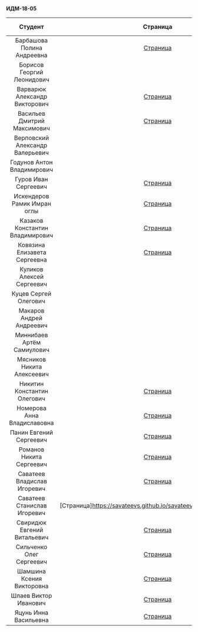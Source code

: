 **ИДМ-18-05**

| Студент | Страница | Модуль 1 | Модуль 2 |
| :---:   |   :-:    |   :-:    |    :-:   |
|Барбашова Полина Андреевна |  [Страница](https://pupka.github.io/barbashova/)  |   |  |
|Борисов Георгий Леонидович |  |  |  |
|Варварюк Александр Викторович | [Страница](https://varvariuca.github.io) |  |  |
|Васильев Дмитрий Максимович | [Страница](https://DimitriiVasilev.github.io) |  |  |
|Верповский Александр Валерьевич |  |  |  |
|Годунов Антон Владимирович |   |  |  |
|Гуров Иван Сергеевич |[Страница](https://gurovivan.github.io/gurovivan/)  |   |  |
|Искендеров Рамик Имран оглы | [Страница](https://r-5321.github.io/) |   |  |
|Казаков Константин Владимирович | [Страница]() |   |  |
|Ковязина Елизавета Сергеевна |[Страница](http://ekovyazina.github.io/) |   |  |
|Куликов Алексей Сергеевич |  |  |  |
|Куцев	Сергей	Олегович |  |   |  |
|Макаров Андрей Андреевич |  |   |  |
|Миннибаев Артём Самиулович |  |   |  |
|Мясников Никита Алексеевич |  |   |  |
|Никитин Константин Олегович | [Страница]() |  |  |
|Номерова Анна Владиславовна | [Страница](https://annie-kelyas.github.io/) |  |  |
|Панин Евгений Сергеевич | [Страница](https://st118590.github.io) |   |  |
|Романов Никита Сергеевич | [Страница](https://rolliks-nik.github.io/) |   |  |
|Саватеев Владислав Игоревич | [Страница]() |   |  |
|Саватеев Станислав Игоревич | [Страница]https://savateevs.github.io/savateevs.githab.io/Mysite.html |   |  |
|Свиридюк Евгений Витальевич |[Страница]()  |   |  |
|Сильченко Олег Сергеевич |[Страница](https://Alexey2016.github.io)  |   |  |
|Шамшина Ксения Викторовна | [Страница](https://shamshinakseniya.github.io) |  |  |
|Шлаев Виктор Иванович |[Страница]()  |   |  |
|Яцунь Инна Васильевна | [Страница](https://chyogurt.github.io/) |  |  |
